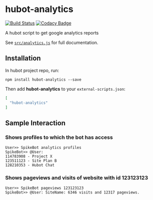 # hubot-analytics

[![Build Status](https://circleci.com/gh/PlanBCom/hubot-analytics/tree/master.svg?style=shield)](https://circleci.com/gh/PlanBCom/hubot-analytics)
[![Codacy Badge](https://api.codacy.com/project/badge/grade/f59fb080459140a497bd17f357147e2d)](https://www.codacy.com/app/godoy-ccp/hubot-analytics)

A hubot script to get google analytics reports

See [`src/analytics.js`](src/analytics.js) for full documentation.

## Installation

In hubot project repo, run:

`npm install hubot-analytics --save`

Then add **hubot-analytics** to your `external-scripts.json`:

```json
[
  "hubot-analytics"
]
```

## Sample Interaction

### Shows profiles to which the bot has access
```
User>> SpikeBot analytics profiles
SpikeBot>> @User:
114783908 - Project X
123511123 - Site Plan B
128210353 - Hubot Chat
```

### Shows pageviews and visits of website with id 123123123
```
User>> SpikeBot pageviews 123123123
SpikeBot>> @User: SiteName: 6346 visits and 12317 pageviews.
```
